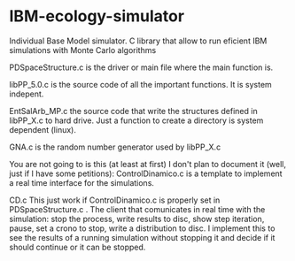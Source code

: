 IBM-ecology-simulator
=====================

Individual Base Model simulator. C library that allow to run eficient IBM simulations with Monte Carlo algorithms

PDSpaceStructure.c is the driver or main file where the main function is.

libPP_5.0.c is the source code of all the important functions. It is system indepent.

EntSalArb_MP.c the source code that write the structures defined in libPP_X.c to hard drive. Just a function to 
create a directory is system dependent (linux).

GNA.c is the random number generator used by libPP_X.c

You are not going to is this (at least at first) I don't plan to document it (well, just if I have some petitions):
ControlDinamico.c is a template to implement a real time interface for the simulations.

CD.c This just work if ControlDinamico.c is properly set in PDSpaceStructure.c . The client that comunicates in real time with the simulation: stop the process, write results to disc, 
show step iteration, pause, set a crono to stop, write a distribution to disc.  I implement this to see the results of a 
running simulation without stopping it and decide if it should continue or it can be stopped. 

